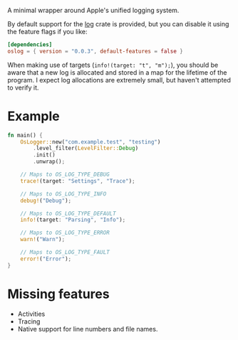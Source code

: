 A minimal wrapper around Apple's unified logging system.

By default support for the [log](https://docs.rs/log) crate is provided, but you
can disable it using the feature flags if you like:

```toml
[dependencies]
oslog = { version = "0.0.3", default-features = false }
```

When making use of targets (`info!(target: "t", "m");`), you should be aware
that a new log is allocated and stored in a map for the lifetime of the program.
I expect log allocations are extremely small, but haven't attempted to verify
it.

# Example

```rust
fn main() {
    OsLogger::new("com.example.test", "testing")
        .level_filter(LevelFilter::Debug)
        .init()
        .unwrap();

    // Maps to OS_LOG_TYPE_DEBUG
    trace!(target: "Settings", "Trace");

    // Maps to OS_LOG_TYPE_INFO
    debug!("Debug");

    // Maps to OS_LOG_TYPE_DEFAULT
    info!(target: "Parsing", "Info");

    // Maps to OS_LOG_TYPE_ERROR
    warn!("Warn");

    // Maps to OS_LOG_TYPE_FAULT
    error!("Error");
}
```

# Missing features

* Activities
* Tracing
* Native support for line numbers and file names.